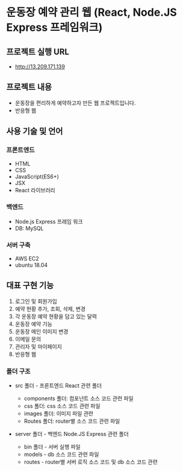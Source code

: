 # 운동장 예약 관리 웹 (React, Node.JS Express 프레임워크)

## 프로젝트 실행 URL
- http://13.209.171.139

## 프로젝트 내용
- 운동장을 편리하게 예약하고자 만든 웹 프로젝트입니다.
- 반응형 웹

## 사용 기술 및 언어

### 프론트엔드 
+ HTML
+ CSS
+ JavaScript(ES6+)
+ JSX
+ React 라이브러리

### 백엔드
+ Node.js Express 프레임 워크
+ DB: MySQL

### 서버 구축
+ AWS EC2
+ ubuntu 18.04

## 대표 구현 기능
1. 로그인 및 회원가입
2. 예약 현황 추가, 조회, 삭제, 변경
3. 각 운동장 예약 현황을 담고 있는 달력
4. 운동장 예약 기능
5. 운동장 메인 이미지 변경
6. 이메일 문의
7. 관리자 및 마이페이지
8. 반응형 웹


### 폴더 구조
- src 폴더 - 프론트엔드 React 관련 폴더
  + components 폴더: 컴포넌트 소스 코드 관련 파일 
  + css 폴더: css 소스 코드 관련 파일
  + images 폴더: 이미지 파일 관련
  + Routes 폴더: router별 소스 코드 관련 파일 

- server 폴더 - 백엔드 Node.JS Express 관련 폴더
  + bin 폴더 - 서버 실행 파일
  + models - db 소스 코드 관련 파일
  + routes - router별 서버 로직 소스 코드 및 db 소스 코드 관련

